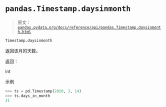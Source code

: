 # `pandas.Timestamp.daysinmonth`

> 原文：[`pandas.pydata.org/docs/reference/api/pandas.Timestamp.daysinmonth.html`](https://pandas.pydata.org/docs/reference/api/pandas.Timestamp.daysinmonth.html)

```py
Timestamp.daysinmonth
```

返回该月的天数。

返回：

int

示例

```py
>>> ts = pd.Timestamp(2020, 3, 14)
>>> ts.days_in_month
31 
```
